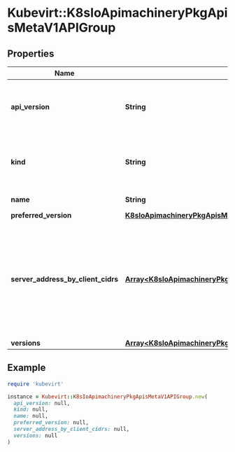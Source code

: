 # Kubevirt::K8sIoApimachineryPkgApisMetaV1APIGroup

## Properties

| Name | Type | Description | Notes |
| ---- | ---- | ----------- | ----- |
| **api_version** | **String** | APIVersion defines the versioned schema of this representation of an object. Servers should convert recognized schemas to the latest internal value, and may reject unrecognized values. More info: https://git.k8s.io/community/contributors/devel/sig-architecture/api-conventions.md#resources | [optional] |
| **kind** | **String** | Kind is a string value representing the REST resource this object represents. Servers may infer this from the endpoint the client submits requests to. Cannot be updated. In CamelCase. More info: https://git.k8s.io/community/contributors/devel/sig-architecture/api-conventions.md#types-kinds | [optional] |
| **name** | **String** | name is the name of the group. | [default to &#39;&#39;] |
| **preferred_version** | [**K8sIoApimachineryPkgApisMetaV1GroupVersionForDiscovery**](K8sIoApimachineryPkgApisMetaV1GroupVersionForDiscovery.md) |  | [optional] |
| **server_address_by_client_cidrs** | [**Array&lt;K8sIoApimachineryPkgApisMetaV1ServerAddressByClientCIDR&gt;**](K8sIoApimachineryPkgApisMetaV1ServerAddressByClientCIDR.md) | a map of client CIDR to server address that is serving this group. This is to help clients reach servers in the most network-efficient way possible. Clients can use the appropriate server address as per the CIDR that they match. In case of multiple matches, clients should use the longest matching CIDR. The server returns only those CIDRs that it thinks that the client can match. For example: the master will return an internal IP CIDR only, if the client reaches the server using an internal IP. Server looks at X-Forwarded-For header or X-Real-Ip header or request.RemoteAddr (in that order) to get the client IP. | [optional] |
| **versions** | [**Array&lt;K8sIoApimachineryPkgApisMetaV1GroupVersionForDiscovery&gt;**](K8sIoApimachineryPkgApisMetaV1GroupVersionForDiscovery.md) | versions are the versions supported in this group. |  |

## Example

```ruby
require 'kubevirt'

instance = Kubevirt::K8sIoApimachineryPkgApisMetaV1APIGroup.new(
  api_version: null,
  kind: null,
  name: null,
  preferred_version: null,
  server_address_by_client_cidrs: null,
  versions: null
)
```

